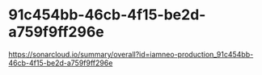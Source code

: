 # 91c454bb-46cb-4f15-be2d-a759f9ff296e
https://sonarcloud.io/summary/overall?id=iamneo-production_91c454bb-46cb-4f15-be2d-a759f9ff296e
